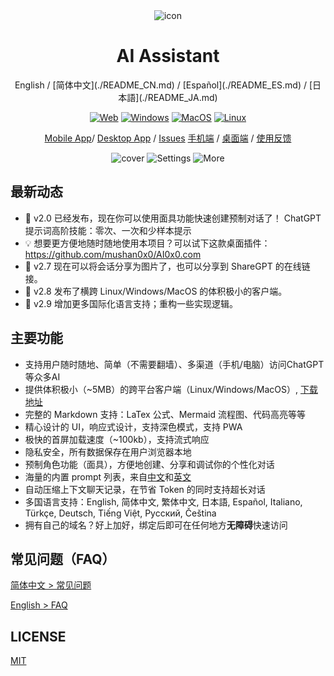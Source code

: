 <div align="center">
<img src="./docs/images/icon.svg" alt="icon"/>
<h1 align="center">AI Assistant</h1>
English / [简体中文](./README_CN.md) / [Español](./README_ES.md) / [日本語](./README_JA.md)

[web-url]: https://chatgpt-siyumo.vercel.app/
[download-url]: https://github.com/weathery/ChatGPT/releases
[Web-image]: https://img.shields.io/badge/Web-PWA-orange?logo=microsoftedge
[Windows-image]: https://img.shields.io/badge/-Windows-blue?logo=windows
[MacOS-image]: https://img.shields.io/badge/-MacOS-black?logo=apple
[Linux-image]: https://img.shields.io/badge/-Linux-333?logo=ubuntu

[![Web][Web-image]][web-url]
[![Windows][Windows-image]][download-url]
[![MacOS][MacOS-image]][download-url]
[![Linux][Linux-image]][download-url]

[Mobile App][web-url]/ [Desktop App](https://github.com/weathery/ChatGPT/releases) / [Issues](https://github.com/weathery/ChatGPT/issues) 
[手机端][web-url] / [桌面端](https://github.com/weathery/ChatGPT/releases) / [使用反馈](https://github.com/weathery/ChatGPT/issues) 

![cover](./docs/images/cover.png)
![Settings](./docs/images/settings.png)
![More](./docs/images/more.png)
</div>


## 最新动态

- 🚀 v2.0 已经发布，现在你可以使用面具功能快速创建预制对话了！ ChatGPT 提示词高阶技能：零次、一次和少样本提示
- 💡 想要更方便地随时随地使用本项目？可以试下这款桌面插件：https://github.com/mushan0x0/AI0x0.com
- 🚀 v2.7 现在可以将会话分享为图片了，也可以分享到 ShareGPT 的在线链接。
- 🚀 v2.8 发布了横跨 Linux/Windows/MacOS 的体积极小的客户端。
- 🚀 v2.9 增加更多国际化语言支持；重构一些实现逻辑。 


## 主要功能

- 支持用户随时随地、简单（不需要翻墙）、多渠道（手机/电脑）访问ChatGPT等众多AI
- 提供体积极小（~5MB）的跨平台客户端（Linux/Windows/MacOS）, [下载地址](https://github.com/weathery/ChatGPT/releases)
- 完整的 Markdown 支持：LaTex 公式、Mermaid 流程图、代码高亮等等
- 精心设计的 UI，响应式设计，支持深色模式，支持 PWA
- 极快的首屏加载速度（~100kb），支持流式响应
- 隐私安全，所有数据保存在用户浏览器本地
- 预制角色功能（面具），方便地创建、分享和调试你的个性化对话
- 海量的内置 prompt 列表，来自[中文](https://github.com/PlexPt/awesome-chatgpt-prompts-zh)和[英文](https://github.com/f/awesome-chatgpt-prompts)
- 自动压缩上下文聊天记录，在节省 Token 的同时支持超长对话
- 多国语言支持：English, 简体中文, 繁体中文, 日本語, Español, Italiano, Türkçe, Deutsch, Tiếng Việt, Русский, Čeština
- 拥有自己的域名？好上加好，绑定后即可在任何地方**无障碍**快速访问


## 常见问题（FAQ）

[简体中文 > 常见问题](./docs/faq-cn.md)

[English > FAQ](./docs/faq-en.md)

## LICENSE

[MIT](https://opensource.org/license/mit/)
